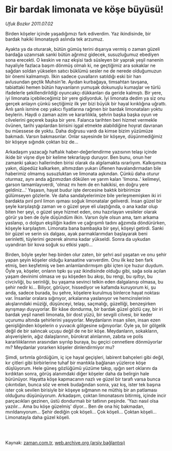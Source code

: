 # Bir bardak limonata ve köşe büyüsü!

*Ufuk Bozkır 2011.07.02*

<td class="columnist-detail">
<p>Birden köşeler içinde yaşadığımızı fark ediverdim. Yaz ikindisinde, bir bardak hakiki limonataydı aslında tek arzumuz.</p>
<p>
<div id="haberMetinDiv">
<p>Ayakta ya da oturarak, bütün gümüş terini dışarıya vermiş o zaman güzeli bardağa uzanırsak sanki bütün ağrımız gidecek, susuzluğumuz ebediyen sona erecekti. O keskin ve naz ekşisi tadı süsleyen bir yaprak yeşil nanenin hayaliyle fazlaca başım dönmüş olmalı ki, ne geçtiğimiz ara sokaklar ne sağdan soldan yükselen satıcı büklümü sesler ne de nerede olduğumuzun bir önemi kalmamıştı. İlkin sadece çuvalların satıldığı eski bir han avlusundan geçtik Muhsin'le. Ayıdan kurbağaya, timsahtan tavşana, tabiattaki hemen bütün hayvanların yumuşak dokunuşlu kumaşlar ve türlü ifadelerle şekillendirildiği oyuncakçı dükkanları da geride kalmıştı. Bir yere, iyi limonata içebileceğimiz bir yere gidiyorduk. İyi limonata dedim ya siz onu gerçek anlayın çünkü seçtiğimiz ilk yer bizi büyük bir hayal kırıklığına uğrattı. Anlı şanlı ismine cep yakıcı fiyatlarına rağmen bir bardak limonataları yoktu beylerin. Haydi o zaman azim ve kararlılıkla, şehrin başka başka oyun ve cilvelerini geçerek başka bir yere. Falanca tarihten beri hizmet vermekle övünen, tarihi yapılardan birisini işgal etmekte alabildiğine hoyrat davranan bu müessese de yoktu. Daha doğrusu vardı da kimse bizim yüzümüze bakmadı. Varsın bakmasınlar. Onlar sayesinde bir köşeye, düşünmediğimiz bir köşeye sığındık çoktan biz de...
<p> Arkadaşım yazacağı haftalık haber-değerlendirme yazısının telaşı içinde ikide bir vişne diye bir kelime tekrarlayıp duruyor. Ben bunu, onun her zamanki şakacı hallerinden birisi olarak da algılamakta ısrarlıyım. Kalkışımıza yakın, düpedüz kalkarken, altımızdan yukarı üflenen havalandırmadan bile haberimiz olmamış susuzluktan ve limonata aşkından. Çünkü daha oturur oturmaz, aynı anda ağzımızdan dökülen ve yarım kalan 'limona..' kelimeyi, garson tamamlayıverdi, 'olmaz mı hem de en hakikisi, en doğru yere geldiniz...' Yaşasın, hayat budur işte dercesine baktık birbirimize gülümseyen gözlerle. Ve daha sandalyelerimize bile yerleşmemişken iki iri bardakta pırıl pırıl limon ışıması soğuk limonatalar geliverdi. İnsan güzel bir şeyle karşılaştığı zaman ve o güzel şeye eli ulaştığında, o ana kadar olup biten her şeyi, o güzel şeye hizmet eden, onu hazırlayan vesileler olarak görür ya ben de öyle düşündüm ilkin. Varsın öyle olsun ama, tam arkama yaslanıp, o dolgun ekşiliğin kadim ve çağrışımlı tadını ağzımda döndürürken, köşeyle karşılaştım. Limonata bana bambaşka bir şeyi, köşeyi getirdi. Sanki bir güzel ve serin sis dalgası, ayak parmaklarımdan başlayarak beni serinletti, tüylerimi gezerek alnıma kadar yükseldi. Sonra da uykudan uyandıran bir kova soğuk su etkisi yaptı...
<p>Birden, böyle şeyler hep birden olur zaten, bir şehri asıl yaşatan ve onu şehir yapan şeyin köşeler olduğu kanaatine varıverdim. Onu ilk kez ben fark etmiş, ben keşfetmiş ve ben anlamlandırmışım gibi içten içe huzur duydum. Öyle ya, köşeler, onların tıpkı şu yaz ikindisinde olduğu gibi, sağa sola açılan yaşam devinimi olmasa ve şu köşeden bu akışı, bu rengi, bu ışıltıyı, bu civcivliği, bu serinliği, bu yaşama sevinci telkin eden dalgalanışı olmasa, bu şehir nedir ki... Biliyor, görüyor, hissediyor ve kafamda kuruyorum ki, şu anda, sadece burada, bu şehre, köşelere kurulmuş binlerce hayat noktası var. İnsanlar oralara sığınıyor, arkalarına yaslanıyor ve hemcinslerinin akışlarındaki müziği, düşünceyi, telaşı, saçmalığı, güzelliği, benzeşirken ayrışmayı duyuyorlar. Bir kâse dondurma, bir bardak güzel gözlü çay, bir iri bardak yeşil naneli limonata, bir dost yüzü, bir sevgili cilvesi, bir keder uçurumu altında şehirlerini yaşıyorlar. Meydanların insan silen, insan ezen genişliğinden köşelerin o yuvacık gölgesine sığınıyorlar. Öyle ya, bir gölgelik değil de bir salıncak uçuşu değil de ne bir köşe. Meydanların, sokakların, alışverişlerin, ağız dalaşlarının, bürokrat alınlarının, zabıta ve polis kararlılıklarının arasından sıyrılıp buraya, bu geçici cennetlere dönmüyorlar mı? Meydanlar yorarken köşeler dinlendirmiyor mu?
<p>Şimdi, sırtımla gördüğüm, iç içe hayal geçişleri, labirent bahçeleri gibi değil, kır çitleri gibi birbirlerine tuhaf bir mantıkla bağlanan yüzlerce köşe düşlüyorum. Hele güneş gözlüğümü yüzüme takıp, ışığın sert oklarını da kırdıktan sonra, görüş alanımdaki diğer köşeler daha da belirgin hale bürünüyor. Hayatta köşe kapmacanın nazlı ve güzel bir tarafı varsa bunca çıkıntıdan, bunca söz ve emek budağından sonra, yaz kış, ister tek başına ister çok sevilen birisiyle bir köşeye sığmanın ne müthiş bir an patlaması olduğunu düşünüyorum. Arkadaşım, çoktan limonatasını bitirmiş, içinde incir parçacıkları gezinen, üstü dondurmalı bir tatlının peşinde. 'Yazı nasıl olsa yazılır... Ama bu köşe güzelmiş' diyor... Ben de ona hiç bakmadan, mırıldanıyorum... Şehir dediğin çok köşeli... Çok köşeli... Çoktan köşeli... Limonatayla daha güzel köşeli.</p></p></p></p></div>
</p>


<p><br>
		 </br></p></td>

Kaynak: [zaman.com.tr](http://zaman.com.tr/yazar.do?yazino=1153242), [web.archive.org (arşiv bağlantısı)](http://web.archive.org/web/20110706052153/http://zaman.com.tr:80/yazar.do?yazino=1153242)
